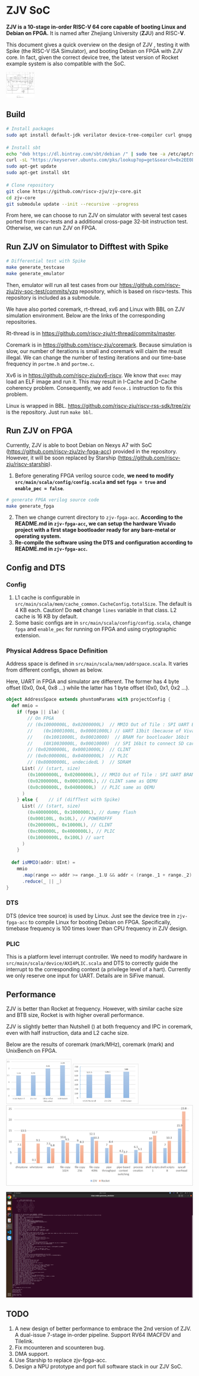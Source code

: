 ZJV SoC
=======

**ZJV is a 10-stage in-order RISC-V 64 core capable of booting Linux and Debian on FPGA.** It is named after  Zhejiang University (**ZJ**U) and RISC-**V**.

This document gives a quick overview on the design of ZJV , testing it with Spike (the RISC-V ISA Simulator), and booting Debian on FPGA with ZJV core. In fact, given the correct device tree, the latest version of Rocket example system is also compatible with the SoC.

<img src="pic/ovw.png" width="15%" height="15%" />



## Build

```bash
# Install packages
sudo apt install default-jdk verilator device-tree-compiler curl gnupg make gcc g++

# Install sbt
echo "deb https://dl.bintray.com/sbt/debian /" | sudo tee -a /etc/apt/sources.list.d/sbt.list
curl -sL "https://keyserver.ubuntu.com/pks/lookup?op=get&search=0x2EE0EA64E40A89B84B2DF73499E82A75642AC823" | sudo apt-key add
sudo apt-get update
sudo apt-get install sbt

# Clone repository
git clone https://github.com/riscv-zju/zjv-core.git
cd zjv-core
git submodule update --init --recursive --progress
```

From here, we can choose to run ZJV on simulator with several test cases ported from riscv-tests and a additional cross-page 32-bit instruction test. Otherwise, we can run ZJV on FPGA.



## Run ZJV on Simulator to Difftest with Spike

```bash
# Differential test with Spike
make generate_testcase
make generate_emulator
```

Then,  emulator will run all test cases from our https://github.com/riscv-zju/zjv-soc-test/commits/yzq repository, which is based on riscv-tests. This repository is included as a submodule.

We have also ported coremark, rt-thread, xv6 and Linux with BBL on ZJV simulation environment. Below are the links of the corresponding repositories.

Rt-thread is in https://github.com/riscv-zju/rt-thread/commits/master.

Coremark is in https://github.com/riscv-zju/coremark. Because simulation is slow, our number of iterations is small and coremark will claim the result illegal. We can change the number of testing iterations and our time-base frequency in  `portme.h` and `portme.c`.

Xv6 is in https://github.com/riscv-zju/xv6-riscv. We know that `exec` may load an ELF image and run it. This may result in I-Cache and D-Cache coherency problem. Consequently, we add `fence.i` instruction to fix this problem.

Linux is wrapped in BBL. https://github.com/riscv-zju/riscv-rss-sdk/tree/zjv is the repository. Just run `make bbl`.



## Run ZJV on FPGA

Currently, ZJV is able to boot Debian on Nexys A7 with SoC (https://github.com/riscv-zju/zjv-fpga-acc) provided in the repository. However, it will be soon replaced by Starship (https://github.com/riscv-zju/riscv-starship).

1. Before generating FPGA verilog source code, **we need to modify `src/main/scala/config/config.scala` and set `fpga = true` and `enable_pec = false`**.

```bash
# generate FPGA verilog source code
make generate_fpga
```

2. Then we change current directory to `zjv-fpga-acc`. **According to the README.md in `zjv-fpga-acc`, we can setup the hardware Vivado project with a first stage bootloader ready for any bare-metal or operating system.**
3. **Re-compile the software using the DTS and configuration according to README.md in  `zjv-fpga-acc`.**



## Config and DTS

### Config

1. L1 cache is configurable in `src/main/scala/mem/cache_common.CacheConfig.totalSize`. The default is 4 KB each. Caution! Do **not** change `lines` variable in that class. L2 cache is 16 KB by default.
2. Some basic configs are in `src/main/scala/config/config.scala`, change `fpga` and `enable_pec` for running on FPGA and using cryptographic extension.

### Physical Address Space Definition

Address space is defined in `src/main/scala/mem/addrspace.scala`. It varies from different configs, shown as below.

Here, UART in FPGA and simulator are different. The former has 4 byte offset (0x0, 0x4, 0x8 ...) while the latter has 1 byte offset (0x0, 0x1, 0x2 ...).

```scala
object AddressSpace extends phvntomParams with projectConfig {
  def mmio =
    if (fpga || ila) {
        // On FPGA
        // (0x10000000L, 0x02000000L)  // MMIO Out of Tile : SPI UART BRAM
        //    (0x10001000L, 0x00001000L) // UART 13bit (because of Vivado's UART IP Design)
        //    (0x10010000L, 0x00010000)  // BRAM for bootloader 16bit
        //    (0X10030000L, 0x00010000)  // SPI 16bit to connect SD card
        // (0x02000000L, 0x00010000L)  // CLINT
        // (0x0c000000L, 0x04000000L)  // PLIC
        // (0x80000000L, undecidedL )  // SDRAM
      List( // (start, size)
        (0x10000000L, 0x02000000L), // MMIO Out of Tile : SPI UART BRAM (UART same as QEMU)
        (0x02000000L, 0x00010000L), // CLINT same as QEMU
        (0x0c000000L, 0x04000000L)  // PLIC same as QEMU
      )
    } else {	// if (diffTest with Spike)
      List( // (start, size)
        (0x40000000L, 0x1000000L), // dummy flash
        (0x000100L, 0x10L), // POWEROFFF
        (0x2000000L, 0x10000L), // CLINT
        (0xc000000L, 0x4000000L), // PLIC
        (0x10000000L, 0x100L) // uart        
      )
    }

  def isMMIO(addr: UInt) =
    mmio
      .map(range => addr >= range._1.U && addr < (range._1 + range._2).U)
      .reduce(_ || _)
}
```

### DTS

DTS  (device tree source) is used by Linux. Just see the device tree in `zjv-fpga-acc` to compile Linux for booting Debian on FPGA. Specifically, timebase frequency is 100 times lower than CPU frequency in ZJV design.

### PLIC

This is a platform level interrupt controller. We need to modify hardware in `src/main/scala/device/AXI4PLIC.scala` and DTS to correctly guide the interrupt to the corresponding context (a privilege level of a hart). Currently we only reserve one input for UART. Details are in SiFive manual.



## Performance

ZJV is better than Rocket at frequency. However, with similar cache size and BTB size, Rocket is with higher overall performance.

ZJV is slightly better than Nutshell () at both frequency and IPC in coremark, even with half instruction, data and L2 cache size.

Below are the results of coremark (mark/MHz), coremark (mark) and UnixBench on FPGA.

<img src="pic/corem1.png" width="35%" height="35%" />

<img src="pic/corem2.png" width="35%" height="35%" />

<img src="pic/ub.png" style="zoom:50%;" />

![](pic/linux.png)



## TODO

1. A new design of better performance to embrace the 2nd version of ZJV. A dual-issue 7-stage in-order pipeline. Support RV64 IMACFDV and Tilelink.
2. Fix mcounteren and scounteren bug.
3. DMA support.
4. Use Starship to replace zjv-fpga-acc.
5. Design a NPU prototype and port full software stack in our ZJV SoC.
